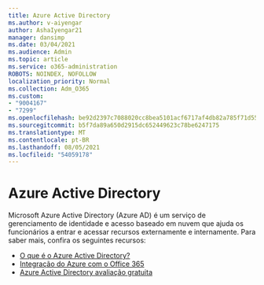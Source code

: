 ```yaml
---
title: Azure Active Directory
ms.author: v-aiyengar
author: AshaIyengar21
manager: dansimp
ms.date: 03/04/2021
ms.audience: Admin
ms.topic: article
ms.service: o365-administration
ROBOTS: NOINDEX, NOFOLLOW
localization_priority: Normal
ms.collection: Adm_O365
ms.custom:
- "9004167"
- "7299"
ms.openlocfilehash: be92d2397c7088020cc8bea5101acf6717af4db82a785f71d55ec5aff9061b1b
ms.sourcegitcommit: b5f7da89a650d2915dc652449623c78be6247175
ms.translationtype: MT
ms.contentlocale: pt-BR
ms.lasthandoff: 08/05/2021
ms.locfileid: "54059178"
---
```

# <a name="azure-active-directory"></a>Azure Active Directory

Microsoft Azure Active Directory (Azure AD) é um serviço de gerenciamento de identidade e acesso baseado em nuvem que ajuda os funcionários a entrar e acessar recursos externamente e internamente. Para saber mais, confira os seguintes recursos:

- [O que é o Azure Active Directory?](https://go.microsoft.com/fwlink/?linkid=2081145)
- [Integração do Azure com o Office 365](https://go.microsoft.com/fwlink/?linkid=2081218)
- [Azure Active Directory avaliação gratuita](https://go.microsoft.com/fwlink/?linkid=2081144)

